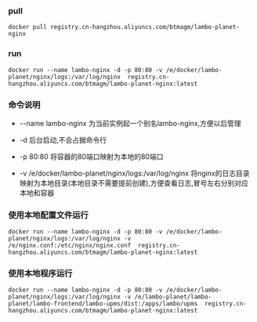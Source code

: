 ### pull

```
docker pull registry.cn-hangzhou.aliyuncs.com/btmagm/lambo-planet-nginx
```

### run

```
docker run --name lambo-nginx -d -p 80:80 -v /e/docker/lambo-planet/nginx/logs:/var/log/nginx  registry.cn-hangzhou.aliyuncs.com/btmagm/lambo-planet-nginx:latest
```

### 命令说明

- --name lambo-nginx 为当前实例起一个别名lambo-nginx,方便以后管理

- -d 后台启动,不会占据命令行

- -p 80:80 将容器的80端口映射为本地的80端口

- -v /e/docker/lambo-planet/nginx/logs:/var/log/nginx  将nginx的日志目录映射为本地目录(本地目录不需要提前创建),方便查看日志,冒号左右分别对应本地和容器


### 使用本地配置文件运行

```
docker run --name lambo-nginx -d -p 80:80 -v /e/docker/lambo-planet/nginx/logs:/var/log/nginx -v /e/nginx.conf:/etc/nginx/nginx.conf  registry.cn-hangzhou.aliyuncs.com/btmagm/lambo-planet-nginx:latest
```

### 使用本地程序运行

```
docker run --name lambo-nginx -d -p 80:80 -v /e/docker/lambo-planet/nginx/logs:/var/log/nginx -v /e/lambo-planet/lambo-planet/lambo-frontend/lambo-upms/dist:/apps/lambo/upms  registry.cn-hangzhou.aliyuncs.com/btmagm/lambo-planet-nginx:latest
```

